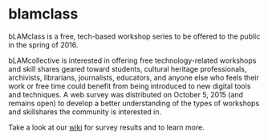 # blamclass
bLAMclass is a free, tech-based workshop series to be offered to the public in the spring of 2016. 

bLAMcollective is interested in offering free technology-related workshops and skill shares geared toward students, cultural heritage professionals, archivists, librarians, journalists, educators, and anyone else who feels their work or free time could benefit from being introduced to new digital tools and techniques. A web survey was distributed on October 5, 2015 (and remains open) to develop a better understanding of the types of workshops and skillshares the community is interested in. 

Take a look at our [wiki](https://github.com/blamcollective/blamclass/wiki) for survey results and to learn more. 
